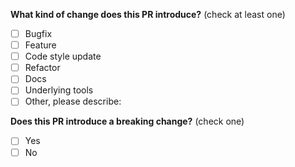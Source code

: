 <!-- Please don't delete this template -->

<!-- PULL REQUEST TEMPLATE -->
<!-- (Update "[ ]" to "[x]" to check a box) -->

**What kind of change does this PR introduce?** (check at least one)

- [ ] Bugfix
- [ ] Feature
- [ ] Code style update
- [ ] Refactor
- [ ] Docs
- [ ] Underlying tools
- [ ] Other, please describe:

<!--
Note:
When submitting documentation PRs, please target the `master` branch
-->

**Does this PR introduce a breaking change?** (check one)

- [ ] Yes
- [ ] No